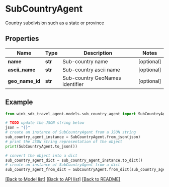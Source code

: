 # SubCountryAgent

Country subdivision such as a state or province

## Properties

Name | Type | Description | Notes
------------ | ------------- | ------------- | -------------
**name** | **str** | Sub-country name | [optional] 
**ascii_name** | **str** | Sub-country ascii name | [optional] 
**geo_name_id** | **str** | Sub-country GeoNames identifier | [optional] 

## Example

```python
from wink_sdk_travel_agent.models.sub_country_agent import SubCountryAgent

# TODO update the JSON string below
json = "{}"
# create an instance of SubCountryAgent from a JSON string
sub_country_agent_instance = SubCountryAgent.from_json(json)
# print the JSON string representation of the object
print(SubCountryAgent.to_json())

# convert the object into a dict
sub_country_agent_dict = sub_country_agent_instance.to_dict()
# create an instance of SubCountryAgent from a dict
sub_country_agent_from_dict = SubCountryAgent.from_dict(sub_country_agent_dict)
```
[[Back to Model list]](../README.md#documentation-for-models) [[Back to API list]](../README.md#documentation-for-api-endpoints) [[Back to README]](../README.md)


